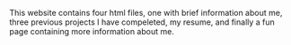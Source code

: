 This website contains four html files, one with brief information about me, three previous projects I have compeleted, my resume, and finally a fun page containing more information about me. 
